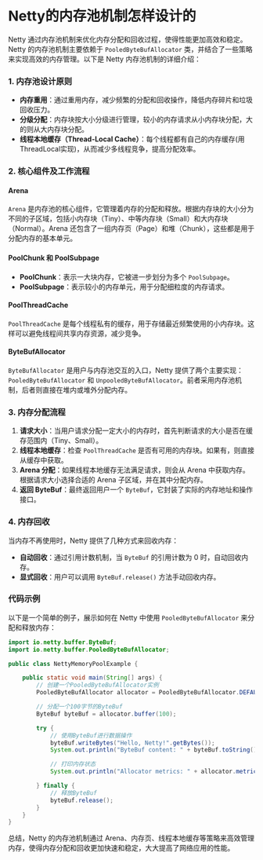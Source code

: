 # Netty的内存池机制怎样设计的

Netty 通过内存池机制来优化内存分配和回收过程，使得性能更加高效和稳定。Netty 的内存池机制主要依赖于 `PooledByteBufAllocator` 类，并结合了一些策略来实现高效的内存管理。以下是 Netty 内存池机制的详细介绍：

### 1. 内存池设计原则

+ **内存重用**：通过重用内存，减少频繁的分配和回收操作，降低内存碎片和垃圾回收压力。
+ **分级分配**：内存块按大小分级进行管理，较小的内存请求从小内存块分配，大的则从大内存块分配。
+ **线程本地缓存（Thread-Local Cache）**：每个线程都有自己的内存缓存(用ThreadLocal实现)，从而减少多线程竞争，提高分配效率。

### 2. 核心组件及工作流程

#### Arena

`Arena` 是内存池的核心组件，它管理着内存的分配和释放。根据内存块的大小分为不同的子区域，包括小内存块（Tiny）、中等内存块（Small）和大内存块（Normal）。Arena 还包含了一组内存页（Page）和堆（Chunk），这些都是用于分配内存的基本单元。

#### PoolChunk 和 PoolSubpage

+ **PoolChunk**：表示一大块内存，它被进一步划分为多个 `PoolSubpage`。
+ **PoolSubpage**：表示较小的内存单元，用于分配细粒度的内存请求。

#### PoolThreadCache

`PoolThreadCache` 是每个线程私有的缓存，用于存储最近频繁使用的小内存块。这样可以避免线程间共享内存资源，减少竞争。

#### ByteBufAllocator

`ByteBufAllocator` 是用户与内存池交互的入口，Netty 提供了两个主要实现：`PooledByteBufAllocator` 和 `UnpooledByteBufAllocator`。前者采用内存池机制，后者则直接在堆内或堆外分配内存。

### 3. 内存分配流程

1. **请求大小**：当用户请求分配一定大小的内存时，首先判断请求的大小是否在缓存范围内（Tiny、Small）。
2. **线程本地缓存**：检查 `PoolThreadCache` 是否有可用的内存块。如果有，则直接从缓存中获取。
3. **Arena 分配**：如果线程本地缓存无法满足请求，则会从 Arena 中获取内存。根据请求大小选择合适的 Arena 子区域，并在其中分配内存。
4. **返回 ByteBuf**：最终返回用户一个 `ByteBuf`，它封装了实际的内存地址和操作接口。

### 4. 内存回收

当内存不再使用时，Netty 提供了几种方式来回收内存：

+ **自动回收**：通过引用计数机制，当 `ByteBuf` 的引用计数为 0 时，自动回收内存。
+ **显式回收**：用户可以调用 `ByteBuf.release()` 方法手动回收内存。

### 代码示例

以下是一个简单的例子，展示如何在 Netty 中使用 `PooledByteBufAllocator` 来分配和释放内存：

```java
import io.netty.buffer.ByteBuf;  
import io.netty.buffer.PooledByteBufAllocator;  

public class NettyMemoryPoolExample {  

    public static void main(String[] args) {  
        // 创建一个PooledByteBufAllocator实例  
        PooledByteBufAllocator allocator = PooledByteBufAllocator.DEFAULT;  

        // 分配一个100字节的ByteBuf  
        ByteBuf byteBuf = allocator.buffer(100);  

        try {  
            // 使用ByteBuf进行数据操作  
            byteBuf.writeBytes("Hello, Netty!".getBytes());  
            System.out.println("ByteBuf content: " + byteBuf.toString());  

            // 打印内存状态  
            System.out.println("Allocator metrics: " + allocator.metric());  

        } finally {  
            // 释放ByteBuf  
            byteBuf.release();  
        }  
    }  
}
```

总结，Netty 的内存池机制通过 Arena、内存页、线程本地缓存等策略来高效管理内存，使得内存分配和回收更加快速和稳定，大大提高了网络应用的性能。

